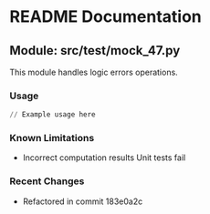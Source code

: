 # README Documentation

## Module: src/test/mock_47.py

This module handles logic errors operations.

### Usage

```python
// Example usage here
```

### Known Limitations

- Incorrect computation results Unit tests fail

### Recent Changes

- Refactored in commit 183e0a2c

